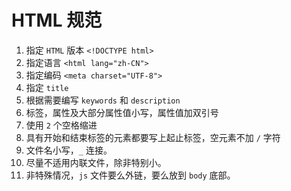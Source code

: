 # HTML 规范

1. 指定 `HTML` 版本 `<!DOCTYPE html>`
2. 指定语言 `<html lang="zh-CN">`
3. 指定编码 `<meta charset="UTF-8">`
4. 指定 `title`
5. 根据需要编写 `keywords` 和 `description`
6. 标签，属性及大部分属性值小写，属性值加双引号
7. 使用 `2` 个空格缩进
8. 具有开始和结束标签的元素都要写上起止标签，空元素不加 `/` 字符
9. 文件名小写，`_` 连接。
10. 尽量不适用内联文件，除非特别小。
11. 非特殊情况，`js` 文件要么外链，要么放到 `body` 底部。
